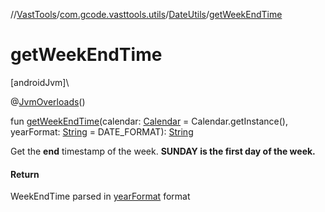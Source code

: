 //[VastTools](../../../index.md)/[com.gcode.vasttools.utils](../index.md)/[DateUtils](index.md)/[getWeekEndTime](get-week-end-time.md)

# getWeekEndTime

[androidJvm]\

@[JvmOverloads](https://kotlinlang.org/api/latest/jvm/stdlib/kotlin.jvm/-jvm-overloads/index.html)()

fun [getWeekEndTime](get-week-end-time.md)(calendar: [Calendar](https://developer.android.com/reference/kotlin/java/util/Calendar.html) = Calendar.getInstance(), yearFormat: [String](https://kotlinlang.org/api/latest/jvm/stdlib/kotlin/-string/index.html) = DATE_FORMAT): [String](https://kotlinlang.org/api/latest/jvm/stdlib/kotlin/-string/index.html)

Get the **end** timestamp of the week. **SUNDAY is the first day of the week.**

#### Return

WeekEndTime parsed in [yearFormat](get-week-end-time.md) format
